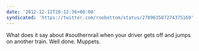 ```yaml
---
date: '2012-12-12T20:12:36+00:00'
syndicated: 'https://twitter.com/roobottom/status/278963587274375169'
---
```

What does it say about #southernrail when your driver gets off and jumps on another train. Well done. Muppets.
